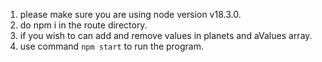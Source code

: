 1. please make sure you are using node version v18.3.0.
2. do npm i in the route directory.
3. if you wish to can add and remove values in planets and aValues array.
4. use command `npm start` to run the program.